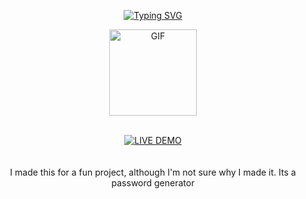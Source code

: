<p align="middle">
    <a href="https://github.com/Rushmaster12">
        <img
        src="https://readme-typing-svg.herokuapp.com?size=30&width=800&lines=Password+Generator+𝚪𝐔𝐒𝚮+𝚳𝚫𝐒𝚻𝚵𝚪☯️"
            alt="Typing SVG"
        />
    </a>
</p>
<div align="center">
  <p align="center">
<img src="https://media.tenor.com/O3i0RscRs88AAAAM/anime-girl-anime.gif" alt="GIF" width="140" height="138"/>
</p>

<br>
<div align="center">
<a href='https://Loki-xer.github.io/Password-Generator/' target="_blank"><img alt='LIVE DEMO' src='https://img.shields.io/badge/Live_Demo-100000?style=for-the-badge&logo= live demo&logoColor=white&labelColor=darkblue&color=darkblue'/></a>

<br>


<br>
<br>
I made this for a fun project, although I'm not sure why I made it. Its a password generator 
